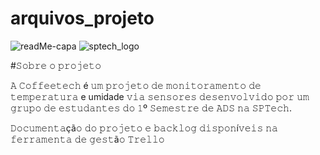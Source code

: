 # arquivos_projeto

![readMe-capa](https://user-images.githubusercontent.com/110927856/197390297-f689cd32-5cc9-489b-a0e9-00539da26c12.png)
![sptech_logo](https://user-images.githubusercontent.com/110927856/197390315-fca4f4fb-34a7-4ea0-8ea4-ebb9c5c360b4.png)


#𝚂𝚘𝚋𝚛𝚎 𝚘 𝚙𝚛𝚘𝚓𝚎𝚝𝚘

𝙰 𝙲𝚘𝚏𝚏𝚎𝚎𝚝𝚎𝚌𝚑 é 𝚞𝚖 𝚙𝚛𝚘𝚓𝚎𝚝𝚘 𝚍𝚎 𝚖𝚘𝚗𝚒𝚝𝚘𝚛𝚊𝚖𝚎𝚗𝚝𝚘 𝚍𝚎 𝚝𝚎𝚖𝚙𝚎𝚛𝚊𝚝𝚞𝚛𝚊 e umidade 𝚟𝚒𝚊 𝚜𝚎𝚗𝚜𝚘𝚛𝚎𝚜 𝚍𝚎𝚜𝚎𝚗𝚟𝚘𝚕𝚟𝚒𝚍𝚘 𝚙𝚘𝚛 𝚞𝚖 𝚐𝚛𝚞𝚙𝚘 𝚍𝚎 𝚎𝚜𝚝𝚞𝚍𝚊𝚗𝚝𝚎𝚜 𝚍𝚘 𝟷º 𝚂𝚎𝚖𝚎𝚜𝚝𝚛𝚎 𝚍𝚎 𝙰𝙳𝚂 𝚗𝚊 𝚂𝙿𝚃𝚎𝚌𝚑.

𝙳𝚘𝚌𝚞𝚖𝚎𝚗𝚝𝚊çã𝚘 𝚍𝚘 𝚙𝚛𝚘𝚓𝚎𝚝𝚘 𝚎 𝚋𝚊𝚌𝚔𝚕𝚘𝚐 𝚍𝚒𝚜𝚙𝚘𝚗í𝚟𝚎𝚒𝚜 𝚗𝚊 𝚏𝚎𝚛𝚛𝚊𝚖𝚎𝚗𝚝𝚊 𝚍𝚎 𝚐𝚎𝚜𝚝ã𝚘 𝚃𝚛𝚎𝚕𝚕𝚘
